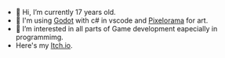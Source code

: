 - 👋 Hi, I’m currently 17 years old.
- 🤖 I'm using [Godot](https://github.com/godotengine/godot) with c# in vscode and [Pixelorama](https://github.com/Orama-Interactive/Pixelorama) for art.
- 🦥 I’m interested in all parts of Game development eapecially in programmimg.
- Here's my [Itch.io](https://olli06.itch.io/).

<!---
OlliO6/OlliO6 is a ✨ special ✨ repository because its `README.md` (this file) appears on your GitHub profile.
You can click the Preview link to take a look at your changes.
--->
